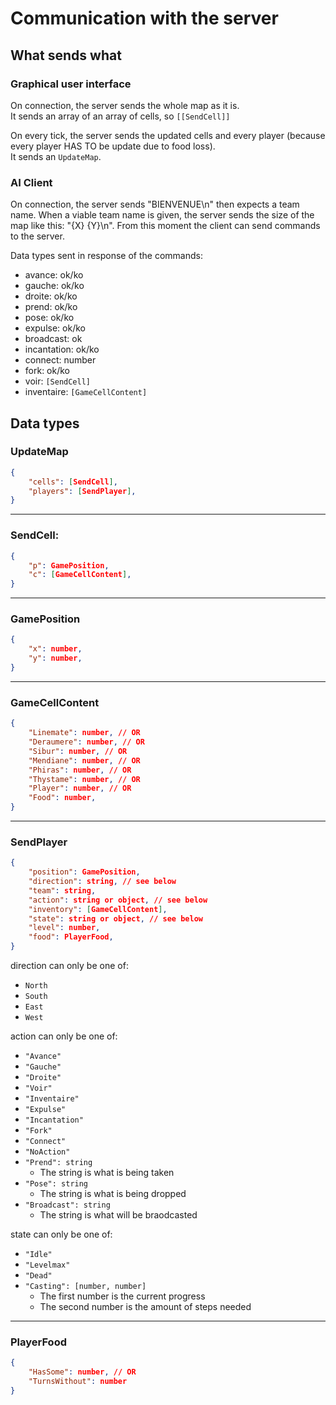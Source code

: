 # Communication with the server

## What sends what

### Graphical user interface

On connection, the server sends the whole map as it is. <br />
It sends an array of an array of cells, so `[[SendCell]]`

On every tick, the server sends the updated cells and every player
(because every player HAS TO be update due to food loss). <br />
It sends an `UpdateMap`.

### AI Client

On connection, the server sends "BIENVENUE\n" then expects a team name. When a viable team name is given, the server sends the size of the map like this: "{X} {Y}\n". From this moment the client can send commands to the server.

Data types sent in response of the commands:
- avance: ok/ko
- gauche: ok/ko
- droite: ok/ko
- prend: ok/ko
- pose: ok/ko
- expulse: ok/ko
- broadcast: ok
- incantation: ok/ko
- connect: number
- fork: ok/ko
- voir: `[SendCell]`
- inventaire: `[GameCellContent]`

## Data types

### UpdateMap

```json
{
	"cells": [SendCell],
	"players": [SendPlayer], 
}
```

---
### SendCell:

```json
{
	"p": GamePosition,
	"c": [GameCellContent], 
}
```

---
### GamePosition

```json
{
	"x": number,
	"y": number, 
}
```

---
### GameCellContent

```json
{
	"Linemate": number, // OR
	"Deraumere": number, // OR
	"Sibur": number, // OR
	"Mendiane": number, // OR
	"Phiras": number, // OR
	"Thystame": number, // OR
	"Player": number, // OR
	"Food": number,
}
```

---
### SendPlayer

```json
{
	"position": GamePosition,
	"direction": string, // see below
	"team": string,
	"action": string or object, // see below
	"inventory": [GameCellContent],
	"state": string or object, // see below
	"level": number,
	"food": PlayerFood,
}
```

direction can only be one of:
- `North`
- `South`
- `East`
- `West`

action can only be one of:
- `"Avance"`
- `"Gauche"`
- `"Droite"`
- `"Voir"`
- `"Inventaire"`
- `"Expulse"`
- `"Incantation"`
- `"Fork"`
- `"Connect"`
- `"NoAction"`
- `"Prend": string`
  - The string is what is being taken
- `"Pose": string`
  - The string is what is being dropped
- `"Broadcast": string`
  - The string is what will be braodcasted

state can only be one of:
- `"Idle"`
- `"Levelmax"`
- `"Dead"`
- `"Casting": [number, number]`
  - The first number is the current progress
  - The second number is the amount of steps needed

---
### PlayerFood
```json
{
	"HasSome": number, // OR
	"TurnsWithout": number
}
```